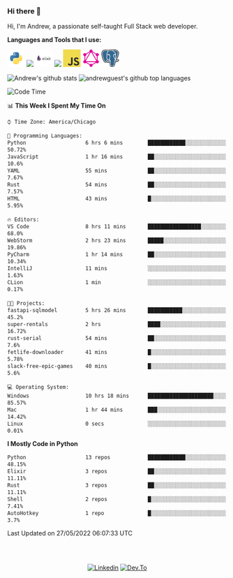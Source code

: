 ### Hi there 👋

Hi, I'm Andrew, a passionate self-taught Full Stack web developer.

**Languages and Tools that I use:**  

<code><img height="40" src="https://raw.githubusercontent.com/github/explore/80688e429a7d4ef2fca1e82350fe8e3517d3494d/topics/python/python.png"></code>
<code><img height="40" src="https://fastapi.tiangolo.com/img/logo-margin/logo-teal.png"></code>
<code><img height="40" src="https://raw.githubusercontent.com/github/explore/d106aa3f6fa091ab80ab5c8cf0d931baff3caaea/topics/elixir/elixir.png"></code>
<code><img height="40" src="https://img.stackshare.io/service/3262/-s9uoLIN.png"></code>
<code><img height="40" src="https://raw.githubusercontent.com/github/explore/80688e429a7d4ef2fca1e82350fe8e3517d3494d/topics/javascript/javascript.png"></code>
<code><img height="40" src="https://raw.githubusercontent.com/github/explore/5c058a388828bb5fde0bcafd4bc867b5bb3f26f3/topics/graphql/graphql.png"></code>
<code><img height="40" src="https://raw.githubusercontent.com/github/explore/80688e429a7d4ef2fca1e82350fe8e3517d3494d/topics/postgresql/postgresql.png"></code>

![Andrew's github stats](https://github-readme-stats.vercel.app/api?username=andrewguest&show_icons=true&theme=vue-dark&count_private=true)
<img height="180em" src="https://github-readme-stats.vercel.app/api/top-langs/?username=andrewguest&theme=vue-dark&layout=compact" alt="andrewguest's github top languages" />

<!--START_SECTION:waka-->
![Code Time](http://img.shields.io/badge/Code%20Time-1%2C096%20hrs%2011%20mins-blue)

📊 **This Week I Spent My Time On** 

```text
⌚︎ Time Zone: America/Chicago

💬 Programming Languages: 
Python                   6 hrs 6 mins        ████████████░░░░░░░░░░░░░   50.72% 
JavaScript               1 hr 16 mins        ██░░░░░░░░░░░░░░░░░░░░░░░   10.6% 
YAML                     55 mins             ██░░░░░░░░░░░░░░░░░░░░░░░   7.67% 
Rust                     54 mins             ██░░░░░░░░░░░░░░░░░░░░░░░   7.57% 
HTML                     43 mins             █░░░░░░░░░░░░░░░░░░░░░░░░   5.95%

🔥 Editors: 
VS Code                  8 hrs 11 mins       █████████████████░░░░░░░░   68.0% 
WebStorm                 2 hrs 23 mins       █████░░░░░░░░░░░░░░░░░░░░   19.86% 
PyCharm                  1 hr 14 mins        ██░░░░░░░░░░░░░░░░░░░░░░░   10.34% 
IntelliJ                 11 mins             ░░░░░░░░░░░░░░░░░░░░░░░░░   1.63% 
CLion                    1 min               ░░░░░░░░░░░░░░░░░░░░░░░░░   0.17%

🐱‍💻 Projects: 
fastapi-sqlmodel         5 hrs 26 mins       ███████████░░░░░░░░░░░░░░   45.2% 
super-rentals            2 hrs               ████░░░░░░░░░░░░░░░░░░░░░   16.72% 
rust-serial              54 mins             ██░░░░░░░░░░░░░░░░░░░░░░░   7.6% 
fetlife-downloader       41 mins             █░░░░░░░░░░░░░░░░░░░░░░░░   5.78% 
slack-free-epic-games    40 mins             █░░░░░░░░░░░░░░░░░░░░░░░░   5.6%

💻 Operating System: 
Windows                  10 hrs 18 mins      █████████████████████░░░░   85.57% 
Mac                      1 hr 44 mins        ███░░░░░░░░░░░░░░░░░░░░░░   14.42% 
Linux                    0 secs              ░░░░░░░░░░░░░░░░░░░░░░░░░   0.01%

```

**I Mostly Code in Python** 

```text
Python                   13 repos            ████████████░░░░░░░░░░░░░   48.15% 
Elixir                   3 repos             ██░░░░░░░░░░░░░░░░░░░░░░░   11.11% 
Rust                     3 repos             ██░░░░░░░░░░░░░░░░░░░░░░░   11.11% 
Shell                    2 repos             █░░░░░░░░░░░░░░░░░░░░░░░░   7.41% 
AutoHotkey               1 repo              █░░░░░░░░░░░░░░░░░░░░░░░░   3.7%

```



 Last Updated on 27/05/2022 06:07:33 UTC
<!--END_SECTION:waka-->

<br><br>
<p align="center">
   <a href="https://www.linkedin.com/in/andrew-guest-a891759a" target="_blank"><img src="https://img.shields.io/badge/LinkedIn-0077B5?style=for-the-badge&logo=linkedin&logoColor=white" alt="Linkedin"></a>
  <a href="https://dev.to/aguest" target="_blank"><img src="https://img.shields.io/badge/Dev.to-0A0A0A?style=for-the-badge&logo=dev%2Eto&logoColor=white" alt="Dev.To"></a>
</p>
